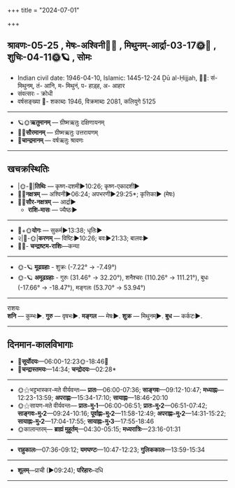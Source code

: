 +++
title = "2024-07-01"

+++
## श्रावणः-05-25  ,  मेषः-अश्विनी🌛🌌  ,  मिथुनम्-आर्द्रा-03-17🌞🌌  ,  शुचिः-04-11🌞🪐  ,  सोमः
- Indian civil date: 1946-04-10, Islamic: 1445-12-24 Ḏū al-Ḥijjah, 🌌🌞: सं- मिथुनम्, तं- आनि, म- मिथुनं, प- हाड़्ह, अ- आहार
- संवत्सरः - क्रोधी
- वर्षसङ्ख्या 🌛- शकाब्दः 1946, विक्रमाब्दः 2081, कलियुगे 5125
___________________
- 🪐🌞**ऋतुमानम्** — ग्रीष्मऋतुः दक्षिणायनम्
- 🌌🌞**सौरमानम्** — ग्रीष्मऋतुः उत्तरायणम्
- 🌛**चान्द्रमानम्** — वर्षऋतुः श्रावणः
___________________


## खचक्रस्थितिः
- |🌞-🌛|**तिथिः** — कृष्ण-दशमी►10:26; कृष्ण-एकादशी►  
- 🌌🌛**नक्षत्रम्** — अश्विनी►06:24; अपभरणी►29:25*; कृत्तिका► (मेषः)  
- 🌌🌞**सौर-नक्षत्रम्** — आर्द्रा►  
  - **राशि-मासः** — ज्यैष्ठः► 
___________________
- 🌛+🌞**योगः** — सुकर्म►13:38; धृतिः►  
- २|🌛-🌞|**करणम्** — विष्टिः►10:26; बवः►21:33; बालवः►  
- 🌌🌛- **चन्द्राष्टम-राशिः**—कन्या  
___________________
- 🌞-🪐 **मूढग्रहाः** - शुक्रः (-7.22° → -7.49°)
- 🌞-🪐 **अमूढग्रहाः** - गुरुः (31.46° → 32.20°), शनैश्चरः (110.26° → 111.21°), बुधः (-17.66° → -18.47°), मङ्गलः (53.70° → 53.94°)
___________________
राशयः  
**शनि** — कुम्भः►. **गुरु** — वृषभः►. **मङ्गल** — मेषः►. **शुक्र** — मिथुनम्►. **बुध** — कर्कटः►. 
___________________


## दिनमान-कालविभागाः
- 🌅**सूर्योदयः**—06:00-12:23🌞️-18:46🌇  
- 🌛**चन्द्रास्तमयः**—14:34; **चन्द्रोदयः**—02:28*  
___________________
- 🌞⚝भट्टभास्कर-मते वीर्यवन्तः— **प्रातः**—06:00-07:36; **साङ्गवः**—09:12-10:47; **मध्याह्नः**—12:23-13:59; **अपराह्णः**—15:34-17:10; **सायाह्नः**—18:46-20:10  
- 🌞⚝सायण-मते वीर्यवन्तः— **प्रातः-मु॰1**—06:00-06:51; **प्रातः-मु॰2**—06:51-07:42; **साङ्गवः-मु॰2**—09:24-10:16; **पूर्वाह्णः-मु॰2**—11:58-12:49; **अपराह्णः-मु॰2**—14:31-15:22; **सायाह्नः-मु॰2**—17:04-17:55; **सायाह्नः-मु॰3**—17:55-18:46  
- 🌞कालान्तरम्— **ब्राह्मं मुहूर्तम्**—04:30-05:15; **मध्यरात्रिः**—23:16-01:31  
___________________
- **राहुकालः**—07:36-09:12; **यमघण्टः**—10:47-12:23; **गुलिककालः**—13:59-15:34  
___________________
- **शूलम्**—प्राची (►09:24); **परिहारः**–दधि  
___________________
